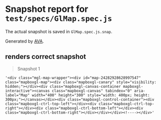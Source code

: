 # Snapshot report for `test/specs/GlMap.spec.js`

The actual snapshot is saved in `GlMap.spec.js.snap`.

Generated by [AVA](https://avajs.dev).

## renders correct snapshot

> Snapshot 1

    '<div class="mgl-map-wrapper"><div id="map-24282928628997547" class="mapboxgl-map"><div class="mapboxgl-canary" style="visibility: hidden;"></div><div class="mapboxgl-canvas-container mapboxgl-interactive"><canvas class="mapboxgl-canvas" tabindex="0" aria-label="Map" width="400" height="300" style="width: 400px; height: 300px;"></canvas></div><div class="mapboxgl-control-container"><div class="mapboxgl-ctrl-top-left"></div><div class="mapboxgl-ctrl-top-right"></div><div class="mapboxgl-ctrl-bottom-left"></div><div class="mapboxgl-ctrl-bottom-right"></div></div></div><!----></div>'
